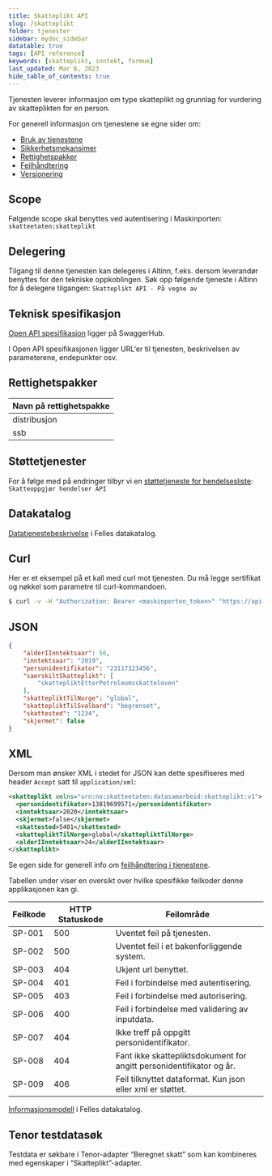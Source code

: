 ```yaml
---
title: Skatteplikt API
slug: /skatteplikt
folder: tjenester
sidebar: mydoc_sidebar
datatable: true
tags: [API reference]
keywords: [skatteplikt, inntekt, formue]
last_updated: Mar 6, 2023
hide_table_of_contents: true
---
```

<summary>Tjenesten leverer informasjon om type skatteplikt og grunnlag for vurdering av skatteplikten for en person.</summary>

<Tabs underline={true}>
<TabItem headerText="Om tjenesten" itemKey="itemKey-1" default>

For generell informasjon om tjenestene se egne sider om:
* [Bruk av tjenestene](../om/bruk.md)
* [Sikkerhetsmekansimer](../om/sikkerhet.md)
* [Rettighetspakker](../om/rettighetspakker.md)
* [Feilhåndtering](../om/feil.md)
* [Versjonering](../om/versjoner.md)

## Scope
Følgende scope skal benyttes ved autentisering i Maskinporten: `skatteetaten:skatteplikt`

## Delegering
Tilgang til denne tjenesten kan delegeres i Altinn, f.eks. dersom leverandør benyttes for den tekniske oppkoblingen. Søk opp følgende tjeneste i Altinn for å delegere tilgangen: `Skatteplikt API - På vegne av`

## Teknisk spesifikasjon
[Open API spesifikasjon](https://app.swaggerhub.com/apis/Skatteetaten_Deling/skatteplikt-api) ligger på SwaggerHub.

I Open API spesifikasjonen ligger URL'er til tjenesten, beskrivelsen av parameterene, endepunkter osv.

## Rettighetspakker

| Navn på rettighetspakke |	
|---|
| distribusjon |
| ssb |
  
## Støttetjenester
For å følge med på endringer tilbyr vi en [støttetjeneste for hendelsesliste](./hendelser.md): `Skatteoppgjør hendelser API`
  
## Datakatalog
 
[Datatjenestebeskrivelse](https://data.norge.no/dataservices/0411748d-0f94-3bce-b981-fd2b3930b6b2) i Felles datakatalog.

</TabItem>
<TabItem headerText="Eksempler" itemKey="itemKey-2"> 

## Curl

Her er et eksempel på et kall med curl mot tjenesten. Du må legge sertifikat og nøkkel som parametre til curl-kommandoen.

```bash
$ curl -v -H "Authorization: Bearer <maskinporten_token>" "https://api-test.sits.no/api/formueinntekt/skatteplikt/distribusjon/2017/05086900124"
```

## JSON

```json
{
    "alderIInntektsaar": 56,
    "inntektsaar": "2019",
    "personidentifikator": "23117323456",
    "saerskiltSkatteplikt": [
        "skattepliktEtterPetroleumsskatteloven"
    ],
    "skattepliktTilNorge": "global",
    "skattepliktTilSvalbard": "begrenset",
    "skattested": "1234",
    "skjermet": false
}
```

## XML

Dersom man ønsker XML i stedet for JSON kan dette spesifiseres med header `Accept` satt til `application/xml`:

```xml
<skatteplikt xmlns="urn:no:skatteetaten:datasamarbeid:skatteplikt:v1">
  <personidentifikator>13819699571</personidentifikator>
  <inntektsaar>2020</inntektsaar>
  <skjermet>false</skjermet>
  <skattested>5401</skattested>
  <skattepliktTilNorge>global</skattepliktTilNorge>
  <alderIInntektsaar>24</alderIInntektsaar>
</skatteplikt>
```

</TabItem>
<TabItem headerText="Feilkoder" itemKey="itemKey-3">

Se egen side for generell info om [feilhåndtering i tjenestene](../om/feil.md).

Tabellen under viser en oversikt over hvilke spesifikke feilkoder denne applikasjonen kan gi.
    
| Feilkode | HTTP Statuskode | Feilområde |
|----------|-----------------|-------|
| SP-001   | 500 | Uventet feil på tjenesten.  |
| SP-002   | 500 | Uventet feil i et bakenforliggende system.  |
| SP-003   | 404 | Ukjent url benyttet. |
| SP-004   | 401 | Feil i forbindelse med autentisering.  |
| SP-005   | 403 | Feil i forbindelse med autorisering.  |
| SP-006   | 400 | Feil i forbindelse med validering av inputdata. |
| SP-007   | 404 | Ikke treff på oppgitt personidentifikator. |
| SP-008   | 404 | Fant ikke skattepliktsdokument for angitt personidentifikator og år.  |
| SP-009   | 406 | Feil tilknyttet dataformat. Kun json eller xml er støttet. |    

</TabItem>
<TabItem headerText="Informasjonsmodell" itemKey="itemKey-4">

[Informasjonsmodell](https://data.norge.no/informationmodels/38123fc0-a4f1-36ee-8908-b6007f053860) i Felles datakatalog.
    
</TabItem>
<TabItem headerText="Test" itemKey="itemKey-5">

## Tenor testdatasøk
Testdata er søkbare i Tenor-adapter “Beregnet skatt” som kan kombineres med egenskaper i “Skatteplikt”-adapter.
  
</TabItem>
</Tabs>
